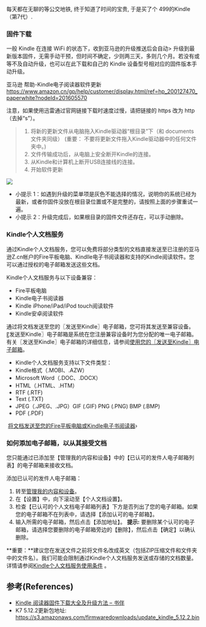 每天都在无聊的等公交地铁, 终于知道了时间的宝贵, 于是买了个 499的Kindle（第7代）.

### 固件下载

一般 Kindle 在连接 WiFi 的状态下，收到亚马逊的升级推送后会自动> 升级到最新版本固件，无需手动干预，但时间不确定，少则两三天，多则几个月。若没有或等不及自动升级，也可以在此下载和自己的  Kindle 设备型号相对应的固件版本手动升级。

亚马逊 帮助-Kindle电子阅读器软件更新
https://www.amazon.cn/gp/help/customer/display.html/ref=hp_200127470_paperwhite?nodeId=201605570

注意，如果使用迅雷通过官网链接下载时速度过慢，请把链接的 https 改为 http（去掉“s”）。

> 1. 将新的更新文件从电脑拖入Kindle驱动器“根目录”下（和 documents 文件夹同级）
(重要： 不要将更新文件拖入Kindle驱动器中的任何文件夹中。)
> 2. 文件传输成功后，从电脑上安全断开Kindle的连接。
> 3. 从Kindle和计算机上断开USB连接线的连接。
> 4. 开始软件更新

![](http://upload-images.jianshu.io/upload_images/1662509-2397012b41520c53.gif?imageMogr2/auto-orient/strip)

* 小提示 1：如遇到升级的菜单项是灰色不能选择的情况，说明你的系统已经为最新，或者你固件没放在根目录位置或不是完整的，请按照上面的步骤重试一遍。
* 小提示 2：升级完成后，如果根目录的固件文件还存在，可以手动删除。

### Kindle个人文档服务

通过Kindle个人文档服务，您可以免费将部分类型的文档直接发送至已注册的亚马逊Z.cn帐户的Fire平板电脑、Kindlle电子书阅读器和支持的Kindle阅读软件。您可以通过授权的电子邮箱发送这些文档。

Kindle个人文档服务与以下设备兼容：

* Fire平板电脑
* Kindle电子书阅读器
* Kindle iPhone/iPad/iPod touch阅读软件
* Kindle安卓阅读软件

通过将文档发送至您的〖发送至Kindle〗电子邮箱，您可将其发送至兼容设备。〖发送至Kindle〗电子邮箱是系统在您注册兼容设备时为您分配的唯一电子邮箱。有关〖发送至Kindle〗电子邮箱的详细信息，请参阅[使用您的〖发送至Kindle〗电子邮箱](https://www.amazon.cn/gp/help/customer/display.html?nodeId=201974220)。

* Kindle个人文档服务支持以下文件类型：
* Kindle格式（.MOBI、.AZW）
* Microsoft Word（.DOC、.DOCX）
* HTML（.HTML、.HTM）
* RTF (.RTF)
* Text (.TXT)
* JPEG（.JPEG、.JPG）GIF (.GIF) PNG (.PNG) BMP (.BMP)
* PDF (.PDF)

 [将文档发送至您的Fire平板电脑或Kindle电子书阅读器](https://www.amazon.cn/gp/help/customer/display.html/ref=hp_bc_nav?ie=UTF8&nodeId=201238330)›

### 如何添加电子邮箱，以从其接受文档

您只能通过已添加至【管理我的内容和设备】中的【已认可的发件人电子邮箱列表】的电子邮箱来接收文档。

添加已认可的发件人电子邮箱：

1. 转至[管理我的内容和设备](https://www.amazon.cn/manageyourkindle)。
2. 在【设置】中，向下滚动至【个人文档设置】。
3. 检查【已认可的个人文档电子邮箱列表】下方是否列出了您的电子邮箱。如果您的电子邮箱不在列表中，请选择【添加认可的电子邮箱】。
4. 输入所需的电子邮箱，然后点击【添加地址】。
  **提示:** 要删除某个认可的电子邮箱，请选择您要删除的电子邮箱旁边的【删除】，然后点击【确定】以确认删除。

**重要：**建议您在发送文件之前将文件名改成英文（包括ZIP压缩文件和文件夹中的文件名）。我们可能会限制通过Kindle个人文档服务发送或存储的文档数量。详情请参阅[Kindle个人文档服务使用条件](https://www.amazon.cn/gp/help/customer/display.html?nodeId=201124320) 。

## 参考(References)

* [Kindle 阅读器固件下载大全及升级方法 – 书伴](https://kindlefere.com/post/4.html)
* K7 5.12.2更新包地址: https://s3.amazonaws.com/firmwaredownloads/update_kindle_5.12.2.bin
